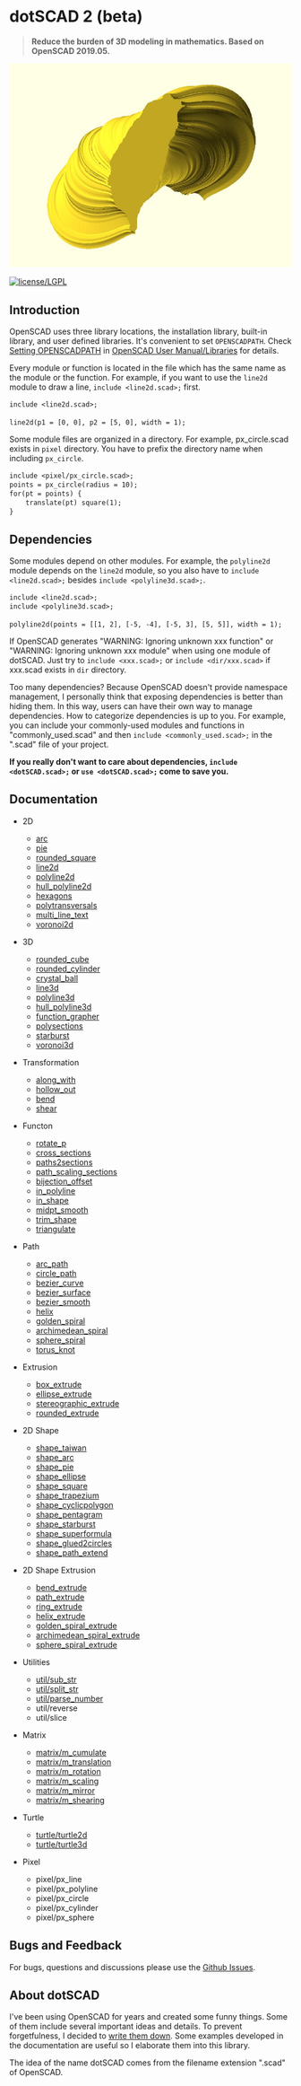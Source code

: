 # dotSCAD 2 (beta)

> **Reduce the burden of 3D modeling in mathematics. Based on OpenSCAD 2019.05.**

![dotSCAD](WhirlingTaiwan.JPG)

[![license/LGPL](https://img.shields.io/badge/license-LGPL-blue.svg)](https://github.com/JustinSDK/lib-openscad/blob/master/LICENSE)

## Introduction

OpenSCAD uses three library locations, the installation library, built-in library, and user defined libraries. It's convenient to set `OPENSCADPATH`. Check [Setting OPENSCADPATH](https://en.wikibooks.org/wiki/OpenSCAD_User_Manual/Libraries#Setting_OPENSCADPATH) in [OpenSCAD User Manual/Libraries](https://en.wikibooks.org/wiki/OpenSCAD_User_Manual/Libraries) for details.

Every module or function is located in the file which has the same name as the module or the function. For example, if you want to use the `line2d` module to draw a line, `include <line2d.scad>;` first. 

	include <line2d.scad>;

	line2d(p1 = [0, 0], p2 = [5, 0], width = 1);

Some module files are organized in a directory. For example, px_circle.scad exists in `pixel` directory. You have to prefix the directory name when including `px_circle`.

    include <pixel/px_circle.scad>;
	points = px_circle(radius = 10);
	for(pt = points) {
        translate(pt) square(1);
	}

## Dependencies

Some modules depend on other modules. For example, the `polyline2d` module depends on the `line2d` module, so you also have to `include <line2d.scad>;` besides `include <polyline3d.scad>;`. 

	include <line2d.scad>;
	include <polyline3d.scad>;

	polyline2d(points = [[1, 2], [-5, -4], [-5, 3], [5, 5]], width = 1);

If OpenSCAD generates "WARNING: Ignoring unknown xxx function" or "WARNING: Ignoring unknown xxx module" when using one module of dotSCAD. Just try to `include <xxx.scad>;` or `include <dir/xxx.scad>` if xxx.scad exists in `dir` directory.

Too many dependencies? Because OpenSCAD doesn't provide namespace management, I personally think that exposing dependencies is better than hiding them. In this way, users can have their own way to manage dependencies. How to categorize dependencies is up to you. For example, you can include your commonly-used modules and functions in "commonly_used.scad" and then `include <commonly_used.scad>;` in the ".scad" file of your project.

**If you really don't want to care about dependencies, `include <dotSCAD.scad>;` or `use <dotSCAD.scad>;` come to save you.**

## Documentation

- 2D
    - [arc](https://openhome.cc/eGossip/OpenSCAD/lib-arc.html)
	- [pie](https://openhome.cc/eGossip/OpenSCAD/lib-pie.html)
	- [rounded_square](https://openhome.cc/eGossip/OpenSCAD/lib-rounded_square.html)
	- [line2d](https://openhome.cc/eGossip/OpenSCAD/lib-line2d.html)
	- [polyline2d](https://openhome.cc/eGossip/OpenSCAD/lib-polyline2d.html)
	- [hull_polyline2d](https://openhome.cc/eGossip/OpenSCAD/lib-hull_polyline2d.html)
	- [hexagons](https://openhome.cc/eGossip/OpenSCAD/lib-hexagons.html)
	- [polytransversals](https://openhome.cc/eGossip/OpenSCAD/lib-polytransversals.html)
    - [multi_line_text](https://openhome.cc/eGossip/OpenSCAD/lib-multi_line_text.html)
	- [voronoi2d](https://openhome.cc/eGossip/OpenSCAD/lib-voronoi2d.html)

- 3D
	- [rounded_cube](https://openhome.cc/eGossip/OpenSCAD/lib-rounded_cube.html)
    - [rounded_cylinder](https://openhome.cc/eGossip/OpenSCAD/lib-rounded_cylinder.html)
    - [crystal_ball](https://openhome.cc/eGossip/OpenSCAD/lib-crystal_ball.html)
	- [line3d](https://openhome.cc/eGossip/OpenSCAD/lib-line3d.html)
	- [polyline3d](https://openhome.cc/eGossip/OpenSCAD/lib-polyline3d.html)
	- [hull_polyline3d](https://openhome.cc/eGossip/OpenSCAD/lib-hull_polyline3d.html)
	- [function_grapher](https://openhome.cc/eGossip/OpenSCAD/lib-function_grapher.html)
	- [polysections](https://openhome.cc/eGossip/OpenSCAD/lib-polysections.html)
	- [starburst](https://openhome.cc/eGossip/OpenSCAD/lib-starburst.html)
	- [voronoi3d](https://openhome.cc/eGossip/OpenSCAD/lib-voronoi3d.html)
	
- Transformation
    - [along_with](https://openhome.cc/eGossip/OpenSCAD/lib-along_with.html)
	- [hollow_out](https://openhome.cc/eGossip/OpenSCAD/lib-hollow_out.html)
	- [bend](https://openhome.cc/eGossip/OpenSCAD/lib-bend.html)
	- [shear](https://openhome.cc/eGossip/OpenSCAD/lib-shear.html)

- Functon
	- [rotate_p](https://openhome.cc/eGossip/OpenSCAD/lib-rotate_p.html)
	- [cross_sections](https://openhome.cc/eGossip/OpenSCAD/lib-cross_sections.html)
	- [paths2sections](https://openhome.cc/eGossip/OpenSCAD/lib-paths2sections.html)
	- [path_scaling_sections](https://openhome.cc/eGossip/OpenSCAD/lib2-path_scaling_sections.html)
	- [bijection_offset](https://openhome.cc/eGossip/OpenSCAD/lib-bijection_offset.html)
	- [in_polyline](https://openhome.cc/eGossip/OpenSCAD/lib-in_polyline.html)
	- [in_shape](https://openhome.cc/eGossip/OpenSCAD/lib-in_shape.html)
	- [midpt_smooth](https://openhome.cc/eGossip/OpenSCAD/lib-midpt_smooth.html)
	- [trim_shape](https://openhome.cc/eGossip/OpenSCAD/lib-trim_shape.html)
	- [triangulate](https://openhome.cc/eGossip/OpenSCAD/lib-triangulate.html)
	
- Path
    - [arc_path](https://openhome.cc/eGossip/OpenSCAD/lib-arc_path.html)
	- [circle_path](https://openhome.cc/eGossip/OpenSCAD/lib-circle_path.html)
    - [bezier_curve](https://openhome.cc/eGossip/OpenSCAD/lib-bezier_curve.html)
	- [bezier_surface](https://openhome.cc/eGossip/OpenSCAD/lib-bezier_surface.html)
	- [bezier_smooth](https://openhome.cc/eGossip/OpenSCAD/lib-bezier_smooth.html)
    - [helix](https://openhome.cc/eGossip/OpenSCAD/lib-helix.html)
    - [golden_spiral](https://openhome.cc/eGossip/OpenSCAD/lib-golden_spiral.html)
    - [archimedean_spiral](https://openhome.cc/eGossip/OpenSCAD/lib-archimedean_spiral.html)
    - [sphere_spiral](https://openhome.cc/eGossip/OpenSCAD/lib-sphere_spiral.html)
	- [torus_knot](https://openhome.cc/eGossip/OpenSCAD/lib-torus_knot.html)

- Extrusion
    - [box_extrude](https://openhome.cc/eGossip/OpenSCAD/lib-box_extrude.html)
	- [ellipse_extrude](https://openhome.cc/eGossip/OpenSCAD/lib-ellipse_extrude.html)
    - [stereographic_extrude](https://openhome.cc/eGossip/OpenSCAD/lib-stereographic_extrude.html)
	- [rounded_extrude](https://openhome.cc/eGossip/OpenSCAD/lib-rounded_extrude.html)

- 2D Shape
    - [shape_taiwan](https://openhome.cc/eGossip/OpenSCAD/lib-shape_taiwan.html)
	- [shape_arc](https://openhome.cc/eGossip/OpenSCAD/lib-shape_arc.html)
	- [shape_pie](https://openhome.cc/eGossip/OpenSCAD/lib-shape_pie.html)
	- [shape_ellipse](https://openhome.cc/eGossip/OpenSCAD/lib-shape_ellipse.html)
    - [shape_square](https://openhome.cc/eGossip/OpenSCAD/lib-shape_square.html)
	- [shape_trapezium](https://openhome.cc/eGossip/OpenSCAD/lib-shape_trapezium.html)
	- [shape_cyclicpolygon](https://openhome.cc/eGossip/OpenSCAD/lib-shape_cyclicpolygon.html)
    - [shape_pentagram](https://openhome.cc/eGossip/OpenSCAD/lib-shape_pentagram.html)	
    - [shape_starburst](https://openhome.cc/eGossip/OpenSCAD/lib-shape_starburst.html)	    
	- [shape_superformula](https://openhome.cc/eGossip/OpenSCAD/lib-shape_superformula.html)
	- [shape_glued2circles](https://openhome.cc/eGossip/OpenSCAD/lib-shape_glued2circles.html)
	- [shape_path_extend](https://openhome.cc/eGossip/OpenSCAD/lib-shape_path_extend.html)		

- 2D Shape Extrusion
	- [bend_extrude](https://openhome.cc/eGossip/OpenSCAD/lib-bend_extrude.html)
	- [path_extrude](https://openhome.cc/eGossip/OpenSCAD/lib-path_extrude.html)
	- [ring_extrude](https://openhome.cc/eGossip/OpenSCAD/lib-ring_extrude.html)
	- [helix_extrude](https://openhome.cc/eGossip/OpenSCAD/lib-helix_extrude.html)
	- [golden_spiral_extrude](https://openhome.cc/eGossip/OpenSCAD/lib-golden_spiral_extrude.html)
	- [archimedean_spiral_extrude](https://openhome.cc/eGossip/OpenSCAD/lib-archimedean_spiral_extrude.html)
	- [sphere_spiral_extrude](https://openhome.cc/eGossip/OpenSCAD/lib-sphere_spiral_extrude.html)

- Utilities
	- [util/sub_str](https://openhome.cc/eGossip/OpenSCAD/lib2-sub_str.html)
	- [util/split_str](https://openhome.cc/eGossip/OpenSCAD/lib2-split_str.html)
	- [util/parse_number](https://openhome.cc/eGossip/OpenSCAD/lib2-parse_number.html)
    - util/reverse
	- util/slice

- Matrix
	- [matrix/m_cumulate](https://openhome.cc/eGossip/OpenSCAD/lib2-m_cumulate.html)	
	- [matrix/m_translation](https://openhome.cc/eGossip/OpenSCAD/lib2-m_translation.html)
	- [matrix/m_rotation](https://openhome.cc/eGossip/OpenSCAD/lib2-m_rotation.html)
	- [matrix/m_scaling](https://openhome.cc/eGossip/OpenSCAD/lib2-m_scaling.html)
	- [matrix/m_mirror](https://openhome.cc/eGossip/OpenSCAD/lib2-m_mirror.html)
	- [matrix/m_shearing](https://openhome.cc/eGossip/OpenSCAD/lib2-m_shearing.html)

- Turtle
    - [turtle/turtle2d](https://openhome.cc/eGossip/OpenSCAD/lib2-turtle2d.html)
    - [turtle/turtle3d](https://openhome.cc/eGossip/OpenSCAD/lib2-turtle3d.html)

- Pixel
    - pixel/px_line
	- pixel/px_polyline
	- pixel/px_circle
	- pixel/px_cylinder
	- pixel/px_sphere
	
## Bugs and Feedback

For bugs, questions and discussions please use the [Github Issues](https://github.com/JustinSDK/dotSCAD/issues).

## About dotSCAD

I've been using OpenSCAD for years and created some funny things. Some of them include several important ideas and details. To prevent forgetfulness, I decided to [write them down](https://openhome.cc/eGossip/OpenSCAD/). Some examples developed in the documentation are useful so I elaborate them into this library.

The idea of the name dotSCAD comes from the filename extension ".scad" of OpenSCAD. 